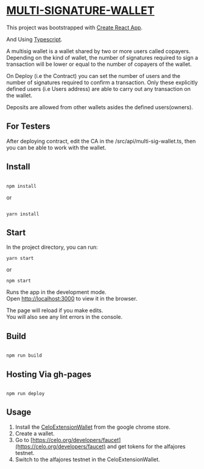 # [MULTI-SIGNATURE-WALLET](https://joelaghina.github.io/Multi-Signature-Wallet/)

This project was bootstrapped with [Create React App](https://github.com/facebook/create-react-app).

And Using [Typescript](https://www.typescriptlang.org/).

A multisig wallet is a wallet shared by two or more users called copayers. Depending on the kind of wallet, the number of signatures required to sign a transaction will be lower or equal to the number of copayers of the wallet.

On Deploy (i.e the Contract) you can set the number of users and the number of signatures required to confirm a transaction.
Only these explicitly defined users (i.e Users address) are able to carry out any transaction on the wallet.

Deposits are allowed from other wallets asides the defined users(owners).

## For Testers

After deploying contract, edit the CA in the /src/api/multi-sig-wallet.ts, then you can be able to work with the wallet.

## Install

```

npm install

```

or

```

yarn install

```

## Start

In the project directory, you can run:

```
yarn start
```

or

```
npm start
```

Runs the app in the development mode.\
Open [http://localhost:3000](http://localhost:3000) to view it in the browser.

The page will reload if you make edits.\
You will also see any lint errors in the console.

## Build

```

npm run build

```

## Hosting Via gh-pages

```

npm run deploy

```

## Usage

1. Install the [CeloExtensionWallet](https://chrome.google.com/webstore/detail/celoextensionwallet/kkilomkmpmkbdnfelcpgckmpcaemjcdh?hl=en) from the google chrome store.
2. Create a wallet.
3. Go to [https://celo.org/developers/faucet](https://celo.org/developers/faucet) and get tokens for the alfajores testnet.
4. Switch to the alfajores testnet in the CeloExtensionWallet.
